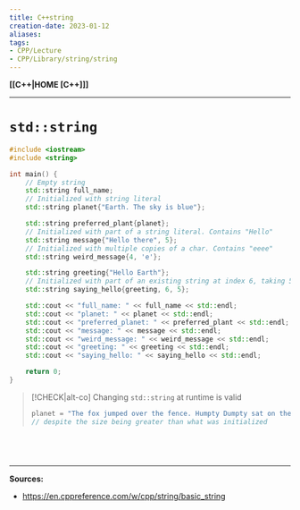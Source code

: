 ```yaml
---
title: C++string
creation-date: 2023-01-12
aliases:
tags:
- CPP/Lecture
- CPP/Library/string/string
---
```

**[[C++|HOME [C++]]]**

---
# `std::string`
```cpp
#include <iostream>
#include <string>

int main() {
    // Empty string
    std::string full_name;
    // Initialized with string literal
    std::string planet{"Earth. The sky is blue"};

    std::string preferred_plant{planet};
    // Initialized with part of a string literal. Contains "Hello"
    std::string message{"Hello there", 5};
    // Initialized with multiple copies of a char. Contains "eeee"
    std::string weird_message{4, 'e'};

    std::string greeting{"Hello Earth"};
    // Initialized with part of an existing string at index 6, taking 5 characters. Contains "Earth"
    std::string saying_hello{greeting, 6, 5};

    std::cout << "full_name: " << full_name << std::endl;
    std::cout << "planet: " << planet << std::endl;
    std::cout << "preferred_planet: " << preferred_plant << std::endl;
    std::cout << "message: " << message << std::endl;
    std::cout << "weird_message: " << weird_message << std::endl;
    std::cout << "greeting: " << greeting << std::endl;
    std::cout << "saying_hello: " << saying_hello << std::endl;

    return 0;
}
```

>[!CHECK|alt-co] Changing `std::string` at runtime is valid
> ```cpp
> planet = "The fox jumped over the fence. Humpty Dumpty sat on the wall, humpy dumpty had a great fall";
> // despite the size being greater than what was initialized
> ```

<br>

# 
---
**Sources:**
- https://en.cppreference.com/w/cpp/string/basic_string